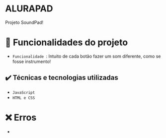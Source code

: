 # ALURAPAD
Projeto SoundPad!

# :hammer: Funcionalidades do projeto

- `Funcionalidade `: Intuito de cada botão fazer um som diferente, como se fosse instrumento!

## ✔️ Técnicas e tecnologias utilizadas

- ``JavaScript``
- ``HTML e CSS``

# ❌ Erros
-
